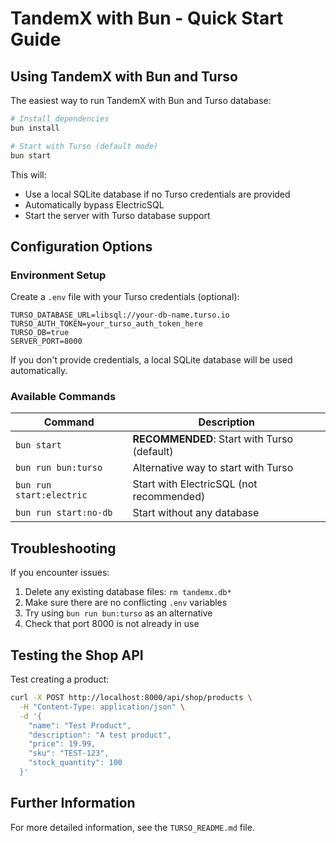 # TandemX with Bun - Quick Start Guide

## Using TandemX with Bun and Turso

The easiest way to run TandemX with Bun and Turso database:

```bash
# Install dependencies
bun install

# Start with Turso (default mode)
bun start
```

This will:
- Use a local SQLite database if no Turso credentials are provided
- Automatically bypass ElectricSQL
- Start the server with Turso database support

## Configuration Options

### Environment Setup

Create a `.env` file with your Turso credentials (optional):

```
TURSO_DATABASE_URL=libsql://your-db-name.turso.io
TURSO_AUTH_TOKEN=your_turso_auth_token_here
TURSO_DB=true
SERVER_PORT=8000
```

If you don't provide credentials, a local SQLite database will be used automatically.

### Available Commands

| Command | Description |
|---------|-------------|
| `bun start` | **RECOMMENDED**: Start with Turso (default) |
| `bun run bun:turso` | Alternative way to start with Turso |
| `bun run start:electric` | Start with ElectricSQL (not recommended) |
| `bun run start:no-db` | Start without any database |

## Troubleshooting

If you encounter issues:

1. Delete any existing database files: `rm tandemx.db*`
2. Make sure there are no conflicting `.env` variables
3. Try using `bun run bun:turso` as an alternative
4. Check that port 8000 is not already in use

## Testing the Shop API

Test creating a product:

```bash
curl -X POST http://localhost:8000/api/shop/products \
  -H "Content-Type: application/json" \
  -d '{
    "name": "Test Product",
    "description": "A test product",
    "price": 19.99,
    "sku": "TEST-123",
    "stock_quantity": 100
  }'
```

## Further Information

For more detailed information, see the `TURSO_README.md` file.